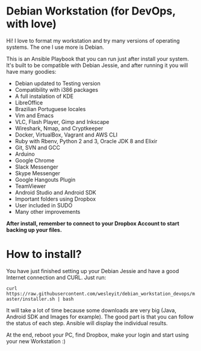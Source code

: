 Debian Workstation (for DevOps, with love)
==========================================

Hi! I love to format my workstation and try many versions of operating systems.
The one I use more is Debian.

This is an Ansible Playbook that you can run just after install your system.
It's built to be compatible with Debian Jessie, and after running it you will
have many goodies:

- Debian updated to Testing version 
- Compatibility with i386 packages
- A full instalation of KDE
- LibreOffice
- Brazilian Portuguese locales
- Vim and Emacs
- VLC, Flash Player, Gimp and Inkscape
- Wireshark, Nmap, and Cryptkeeper
- Docker, VirtualBox, Vagrant and AWS CLI
- Ruby with Rbenv, Python 2 and 3, Oracle JDK 8 and Elixir
- Git, SVN and GCC
- Arduino
- Google Chrome
- Slack Messenger
- Skype Messenger
- Google Hangouts Plugin
- TeamViewer
- Android Studio and Android SDK
- Important folders using Dropbox
- User included in SUDO
- Many other improvements

**After install, remember to connect to your Dropbox Account to start backing up your files.**


How to install?
===============

You have just finished setting up your Debian Jessie and have a good Internet connection and CURL.
Just run: 

`curl https://raw.githubusercontent.com/wesleyit/debian_workstation_devops/master/installer.sh | bash`

It will take a lot of time because some downloads are very big (Java, Android SDK and Images for example).
The good part is that you can follow the status of each step. Ansible will display the individual results.

At the end, reboot your PC, find Dropbox, make your login and start using your new Workstation :)

